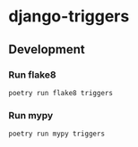 # django-triggers

## Development

### Run flake8
```shell
poetry run flake8 triggers
```
### Run mypy
```shell
poetry run mypy triggers
```
